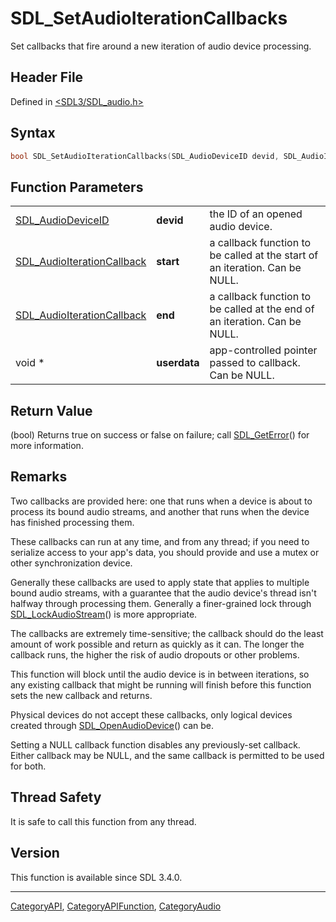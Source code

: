 # SDL_SetAudioIterationCallbacks

Set callbacks that fire around a new iteration of audio device processing.

## Header File

Defined in [<SDL3/SDL_audio.h>](https://github.com/libsdl-org/SDL/blob/main/include/SDL3/SDL_audio.h)

## Syntax

```c
bool SDL_SetAudioIterationCallbacks(SDL_AudioDeviceID devid, SDL_AudioIterationCallback start, SDL_AudioIterationCallback end, void *userdata);
```

## Function Parameters

|                                                          |              |                                                                             |
| -------------------------------------------------------- | ------------ | --------------------------------------------------------------------------- |
| [SDL_AudioDeviceID](SDL_AudioDeviceID)                   | **devid**    | the ID of an opened audio device.                                           |
| [SDL_AudioIterationCallback](SDL_AudioIterationCallback) | **start**    | a callback function to be called at the start of an iteration. Can be NULL. |
| [SDL_AudioIterationCallback](SDL_AudioIterationCallback) | **end**      | a callback function to be called at the end of an iteration. Can be NULL.   |
| void *                                                   | **userdata** | app-controlled pointer passed to callback. Can be NULL.                     |

## Return Value

(bool) Returns true on success or false on failure; call
[SDL_GetError](SDL_GetError)() for more information.

## Remarks

Two callbacks are provided here: one that runs when a device is about to
process its bound audio streams, and another that runs when the device has
finished processing them.

These callbacks can run at any time, and from any thread; if you need to
serialize access to your app's data, you should provide and use a mutex or
other synchronization device.

Generally these callbacks are used to apply state that applies to multiple
bound audio streams, with a guarantee that the audio device's thread isn't
halfway through processing them. Generally a finer-grained lock through
[SDL_LockAudioStream](SDL_LockAudioStream)() is more appropriate.

The callbacks are extremely time-sensitive; the callback should do the
least amount of work possible and return as quickly as it can. The longer
the callback runs, the higher the risk of audio dropouts or other problems.

This function will block until the audio device is in between iterations,
so any existing callback that might be running will finish before this
function sets the new callback and returns.

Physical devices do not accept these callbacks, only logical devices
created through [SDL_OpenAudioDevice](SDL_OpenAudioDevice)() can be.

Setting a NULL callback function disables any previously-set callback.
Either callback may be NULL, and the same callback is permitted to be used
for both.

## Thread Safety

It is safe to call this function from any thread.

## Version

This function is available since SDL 3.4.0.

----
[CategoryAPI](CategoryAPI), [CategoryAPIFunction](CategoryAPIFunction), [CategoryAudio](CategoryAudio)

